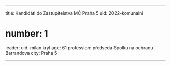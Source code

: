 ---
title: Kandidáti do Zastupitelstva MČ Praha 5
uid: 2022-komunalni
# number: 1
leader:
  uid: milan.kryl
  age: 61
  profession: předseda Spolku na ochranu Barrandova
  city: Praha 5
  
  
  
  
  ---
